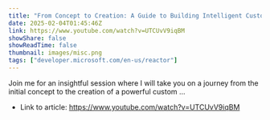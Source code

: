 ```yaml
---
title: "From Concept to Creation: A Guide to Building Intelligent Custom Agents"
date: 2025-02-04T01:45:46Z
link: https://www.youtube.com/watch?v=UTCUvV9iqBM
showShare: false
showReadTime: false
thumbnail: images/misc.png
tags: ["developer.microsoft.com/en-us/reactor"]
---
```

Join me for an insightful session where I will take you on a journey from the initial concept to the creation of a powerful custom ...

- Link to article: https://www.youtube.com/watch?v=UTCUvV9iqBM